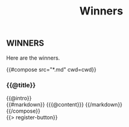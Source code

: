 ﻿---
title: Winners
cwd: src/content/events/nashville/2016/winners
---
## <i class="icon fa-flag"></i> WINNERS


Here are the winners.

{{#compose src="*.md" cwd=cwd}}
<div class="row">
  <div class="3u">
    <h3>{{@title}}</h3> 
  </div>
  <div class="9u winner-description">
    <div class="expander intro">
      <span class="toggle-switch"></span>
      {{@intro}} 
    </div>
    <div class="content">
{{#markdown}}
{{{@content}}}
{{/markdown}}
    </div>
  </div>
</div>
{{/compose}}
<br/>
{{> register-button}}



